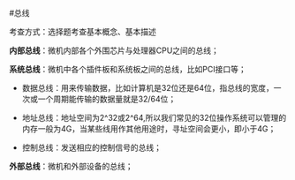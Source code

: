 #总线

考查方式：选择题考查基本概念、基本描述

**内部总线**：微机内部各个外围芯片与处理器CPU之间的总线；

**系统总线**：微机中各个插件板和系统板之间的总线，比如PCI接口等；

* 数据总线：用来传输数据，比如计算机是32位还是64位，指总线的宽度，一次或一个周期能传输的数据量就是32/64位；

* 地址总线：地址空间为2^32或2^64,所以我们常见的32位操作系统可以管理的内存一般为4G，当某些线用作其他用途时，寻址空间会更小，即小于4G；

* 控制总线：发送相应的控制信号的总线；

**外部总线**：微机和外部设备的总线；
